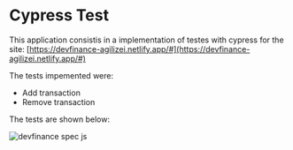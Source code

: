 # Cypress Test

This application consistis in a implementation of testes with cypress for the site:  [https://devfinance-agilizei.netlify.app/#](https://devfinance-agilizei.netlify.app/#)

The tests impemented were: 

- Add transaction
- Remove transaction

The tests are shown below: 

![devfinance spec js](https://user-images.githubusercontent.com/77364331/140351256-01b70f43-2d58-4aaf-a43c-a9caff93ce8a.gif)


